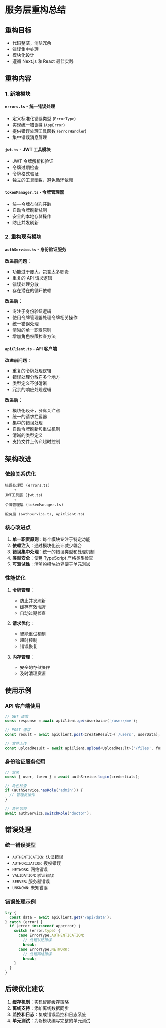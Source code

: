 # 服务层重构总结

## 重构目标
- 代码整洁，消除冗余
- 错误集中处理
- 模块化设计
- 遵循 Next.js 和 React 最佳实践

## 重构内容

### 1. 新增模块

#### `errors.ts` - 统一错误处理
- 定义标准化错误类型 (`ErrorType`)
- 实现统一错误类 (`AppError`)
- 提供错误处理工具函数 (`errorHandler`)
- 集中错误消息管理

#### `jwt.ts` - JWT 工具模块
- JWT 令牌解析和验证
- 令牌过期检查
- 令牌格式验证
- 独立的工具函数，避免循环依赖

#### `tokenManager.ts` - 令牌管理器
- 统一令牌存储和获取
- 自动令牌刷新机制
- 安全的本地存储操作
- 防止并发刷新

### 2. 重构现有模块

#### `authService.ts` - 身份验证服务
**改进前问题：**
- 功能过于庞大，包含太多职责
- 重复的 API 请求逻辑
- 错误处理分散
- 存在潜在的循环依赖

**改进后：**
- 专注于身份验证逻辑
- 使用令牌管理器处理令牌相关操作
- 统一错误处理
- 清晰的单一职责原则
- 增加角色权限检查方法

#### `apiClient.ts` - API 客户端
**改进前问题：**
- 重复的令牌处理逻辑
- 错误处理分散在多个地方
- 类型定义不够清晰
- 冗余的响应处理逻辑

**改进后：**
- 模块化设计，分离关注点
- 统一的请求拦截器
- 集中的错误处理
- 自动令牌刷新和重试机制
- 清晰的类型定义
- 支持文件上传和超时控制

## 架构改进

### 依赖关系优化
```
错误处理层 (errors.ts)
    ↑
JWT工具层 (jwt.ts)
    ↑  
令牌管理层 (tokenManager.ts)
    ↑
服务层 (authService.ts, apiClient.ts)
```

### 核心改进点

1. **单一职责原则**：每个模块专注于特定功能
2. **依赖注入**：通过模块化设计减少耦合
3. **错误集中处理**：统一的错误类型和处理机制
4. **类型安全**：使用 TypeScript 严格类型检查
5. **可测试性**：清晰的模块边界便于单元测试

### 性能优化

1. **令牌管理**：
   - 防止并发刷新
   - 缓存有效令牌
   - 自动过期检查

2. **请求优化**：
   - 智能重试机制
   - 超时控制
   - 错误恢复

3. **内存管理**：
   - 安全的存储操作
   - 及时清理资源

## 使用示例

### API 客户端使用
```typescript
// GET 请求
const response = await apiClient.get<UserData>('/users/me');

// POST 请求
const result = await apiClient.post<CreateResult>('/users', userData);

// 文件上传
const uploadResult = await apiClient.upload<UploadResult>('/files', formData);
```

### 身份验证服务使用
```typescript
// 登录
const { user, token } = await authService.login(credentials);

// 角色检查
if (authService.hasRole('admin')) {
  // 管理员操作
}

// 角色切换
await authService.switchRole('doctor');
```

## 错误处理

### 统一错误类型
- `AUTHENTICATION`: 认证错误
- `AUTHORIZATION`: 授权错误
- `NETWORK`: 网络错误
- `VALIDATION`: 验证错误
- `SERVER`: 服务器错误
- `UNKNOWN`: 未知错误

### 错误处理示例
```typescript
try {
  const data = await apiClient.get('/api/data');
} catch (error) {
  if (error instanceof AppError) {
    switch (error.type) {
      case ErrorType.AUTHENTICATION:
        // 处理认证错误
        break;
      case ErrorType.NETWORK:
        // 处理网络错误
        break;
    }
  }
}
```

## 后续优化建议

1. **缓存机制**：实现智能缓存策略
2. **离线支持**：添加离线数据同步
3. **监控和日志**：集成错误监控和日志系统
4. **单元测试**：为新模块编写完整的单元测试 